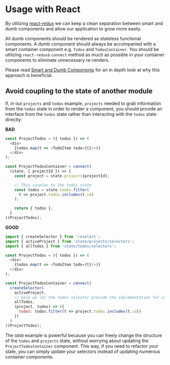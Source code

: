 # Usage with React

By utilizing [react-redux](https://github.com/reactjs/react-redux) we can keep a clean separation between smart and dumb components and allow our application to grow more easily.

All dumb components should be rendered as stateless functional components. A dumb component should always be accompanied with a smart container component e.g. `Todos` and `TodosContainer`. You should be utilizing `react-redux`s `connect` method as much as possible in your container components to eliminate unnecessary re-renders.

Please read [Smart and Dumb Components](https://medium.com/@dan_abramov/smart-and-dumb-components-7ca2f9a7c7d0#.nd5kw0fb4) for an in depth look at why this approach is beneficial.


## Avoid coupling to the state of another module

If, in our `projects` and `todos` example, `projects` needed to grab information from the `todos` state in order to render a component, you should provide an interface from the `todos` state rather than interacting with the `todos` state directly:

**BAD**
```javascript
const ProjectTodos = ({ todos }) => (
  <div>
    {todos.map(t => <TodoItem todo={t}/>)}
  </div>
);

const ProjectTodosContainer = connect(
  (state, { projectId }) => {
    const project = state.projects[projectId];

    // This couples to the todos state
    const todos = state.todos.filter(
      t => project.todos.includes(t.id)
    );

    return { todos };
  }
)(ProjectTodos);
```

**GOOD**
```javascript
import { createSelector } from 'reselect';
import { activeProject } from 'state/projects/selectors';
import { allTodos } from 'state/todos/selectors';

const ProjectTodos = ({ todos }) => (
  <div>
    {todos.map(t => <TodoItem todo={t}/>)}
  </div>
);

const ProjectTodosContainer = connect(
  createSelector(
    activeProject,
    // here we let the todos selector provide the implementation for us
    allTodos,
    (project, todos) => ({
      todos: todos.filter(t => project.todos.includes(t.id))
    })
  )
)(ProjectTodos);
```

The `GOOD` example is powerful because you can freely change the structure of the `todos` and `projects` state, without worrying about updating the `ProjectTodosContainer` component. This way, if you need to refactor your state, you can simply update your selectors instead of updating numerous container components.
